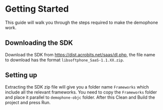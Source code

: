 # **Getting Started**
This guide will walk you through the steps required to make the demophone work.

## **Downloading the SDK**
Download the SDK from https://dist.acrobits.net/saas/dl.php, the file name to download has the format `libsoftphone_SaaS-1.1.XX.zip`.

## **Setting up**
Extracting the SDK zip file will give you a folder name `Frameworks` which include all the relevant frameworks. You need to copy the `Frameworks` folder and place it parallel to `demophone-objc` folder. After this Clean and Build the project and press Run.

